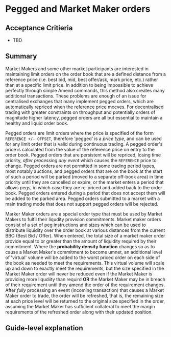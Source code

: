 # Pegged and Market Maker orders

## Acceptance Critieria

- TBD


## Summary

Market Makers and some other market participants are interested in maintaining limit orders on the order book that are a defined distance from a reference price (i.e. best bid, mid, best offer/ask, mark price, etc.) rather than at a specific limit price. In addition to being impossible to achieve perfectly through simple Amend commands, this method also creates many additional transactions. These problems are enough of an issue for centralised exchanges that many implement pegged orders, which are automatically repriced when the reference price mocves. For decentralised trading with greater constraints on throughput and potentially orders of magnitude higher latency, pegged orders are all but essential to maintain a healthy and liquid order book.

Pegged orders are limit orders where the price is specified of the form `REFERENCE +/- OFFSET`, therefore 'pegged' is a _price type_, and can be used for any limit order that is valid during continuous trading. A pegged order's price is calculated from the value of the reference price on entry to the order book. Pegged orders that are persistent will be repriced, losing time priority, _after processing any event_ which causes the `REFERENCE` price to change. Pegged orders are not permitted in some trading period types, most notably auctions, and pegged orders that are on the book at the start of such a period will be parked (moved to a separate off-book area) in time priority until they are cancelled or expire, or the market enters a period that allows pegs, in which case they are re-priced and added back to the order book. Pegged orders entered during a period that does not accept them will be added to the parked area. Pegged orders submitted to a market with a main trading mode that does not support pegged orders will be rejected.

Marker Maker orders are a special order type that must be used by Market Makers to fulfil their liqudity provision commitments. Market maker orders consist of a set of peg instructions and sizes which can be used to distribute liquidity over the order book at various distances from the current BBO (Best Bid / Offer). When entered, the total size of a market maker order provide equal to or greater than the amount of liquidity required by their commitment. Where the **probability density function** changes so as to cause a Market Maker's commitment to become umnet, an additional level of 'virtual' volume will be added to the worst priced order on each side of the book as needed to meet the requirements. This virtual volume will scale up and down to exactly meet the requirements, but the size specified in the Market Maker order will never be reduced even if the Market Maker is providing more liqudiity than requird **OR** the Market Maker may be in breach of their requirement until they amend the order of the requirement changes. After _fully_ processing an event (incoming transaction) that causes a Market Maker order to trade, the order will be refreshed, that is, the remaining size at each price level will be returned to the original size specified in the order, assuming the Market Maker has sufficient collateral to meet the margin requirements of the refreshed order along with their updated position. 


## Guide-level explanation

